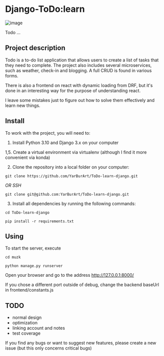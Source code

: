 # Django-ToDo:learn

![image](https://images.unsplash.com/photo-1562841609-5a5e39a7d28d?ixlib=rb-4.0.3&ixid=MnwxMjA3fDB8MHxwaG90by1wYWdlfHx8fGVufDB8fHx8&auto=format&fit=crop&w=1470&q=80)

Todo ...

## Project description

Todo is a to-do list application that allows users to create a list of tasks that they need to complete. The project also includes several microservices, such as weather, check-in and blogging. A full CRUD is found in various forms. 

There is also a frontend on react with dynamic loading from DRF, but it's done in an interesting way for the purpose of understanding react.

I leave some mistakes just to figure out how to solve them effectively and learn new things.

## Install

To work with the project, you will need to:

1. Install Python 3.10 and Django 3.x on your computer

1,5. Create a virtual environment via virtualenv (although I find it more convenient via konda)

2. Clone the repository into a local folder on your computer:


`git clone https://github.com/YarBurArt/ToDo-learn-django.git`

_OR SSH_ 

`git clone git@github.com:YarBurArt/ToDo-learn-django.git`

3. Install all dependencies by running the following commands:


`cd ToDo-learn-django`

`pip install -r requirements.txt`

## Using

To start the server, execute

`cd muzk`

`python manage.py runserver`

Open your browser and go to the address http://127.0.0.1:8000/

If you chose a different port outside of debug, change the backend baseUrl in frontend/constants.js

## TODO
- normal design
- optimization 
- linking account and notes 
- test coverage

If you find any bugs or want to suggest new features, please create a new issue (but this only concerns critical bugs)
